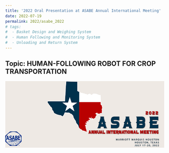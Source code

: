 ```yaml
---
title: '2022 Oral Presentation at ASABE Annual International Meeting'
date: 2022-07-19
permalink: 2022/asabe_2022
# tags:
#  - Basket Design and Weighing System
#  - Human Following and Monitoring System
#  - Unloading and Return System
---
```


Topic: HUMAN-FOLLOWING ROBOT FOR CROP TRANSPORTATION
-----

<img src="../images/Post_Images/2022/ASABE_2022/2022_ASABE_Banner.png"
     alt="2022_ASABE_Banner.png"
     style="float: left; margin-bottom: 10px;" />


